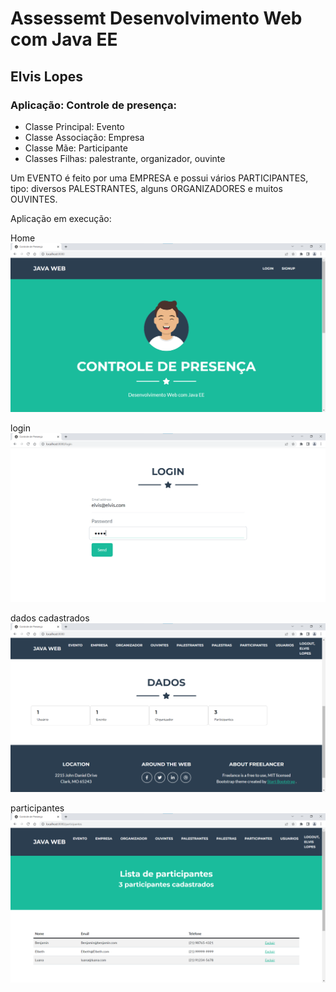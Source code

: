 # Assessemt Desenvolvimento Web com Java EE 

## Elvis Lopes

### Aplicação: Controle de presença:

* Classe Principal: Evento
* Classe Associação: Empresa
* Classe Mãe: Participante
* Classes Filhas: palestrante, organizador, ouvinte

Um EVENTO é feito por uma EMPRESA e possui vários PARTICIPANTES, tipo: diversos PALESTRANTES, alguns ORGANIZADORES e muitos OUVINTES.

Aplicação em execução: 

Home
![img.png](img.png)

login
![img_1.png](img_1.png)

dados cadastrados
![img_2.png](img_2.png)

participantes
![img_4.png](img_4.png)
